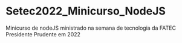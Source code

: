 # Setec2022_Minicurso_NodeJS
Minicurso de nodeJS ministrado na semana de tecnologia da FATEC Presidente Prudente em 2022
